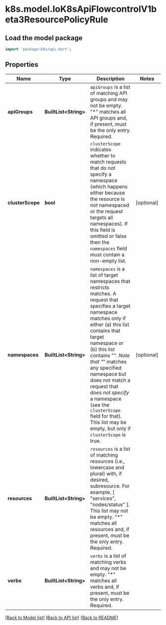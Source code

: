 # k8s.model.IoK8sApiFlowcontrolV1beta3ResourcePolicyRule

## Load the model package
```dart
import 'package:k8s/api.dart';
```

## Properties
Name | Type | Description | Notes
------------ | ------------- | ------------- | -------------
**apiGroups** | **BuiltList&lt;String&gt;** | `apiGroups` is a list of matching API groups and may not be empty. \"*\" matches all API groups and, if present, must be the only entry. Required. | 
**clusterScope** | **bool** | `clusterScope` indicates whether to match requests that do not specify a namespace (which happens either because the resource is not namespaced or the request targets all namespaces). If this field is omitted or false then the `namespaces` field must contain a non-empty list. | [optional] 
**namespaces** | **BuiltList&lt;String&gt;** | `namespaces` is a list of target namespaces that restricts matches.  A request that specifies a target namespace matches only if either (a) this list contains that target namespace or (b) this list contains \"*\".  Note that \"*\" matches any specified namespace but does not match a request that _does not specify_ a namespace (see the `clusterScope` field for that). This list may be empty, but only if `clusterScope` is true. | [optional] 
**resources** | **BuiltList&lt;String&gt;** | `resources` is a list of matching resources (i.e., lowercase and plural) with, if desired, subresource.  For example, [ \"services\", \"nodes/status\" ].  This list may not be empty. \"*\" matches all resources and, if present, must be the only entry. Required. | 
**verbs** | **BuiltList&lt;String&gt;** | `verbs` is a list of matching verbs and may not be empty. \"*\" matches all verbs and, if present, must be the only entry. Required. | 

[[Back to Model list]](../README.md#documentation-for-models) [[Back to API list]](../README.md#documentation-for-api-endpoints) [[Back to README]](../README.md)


